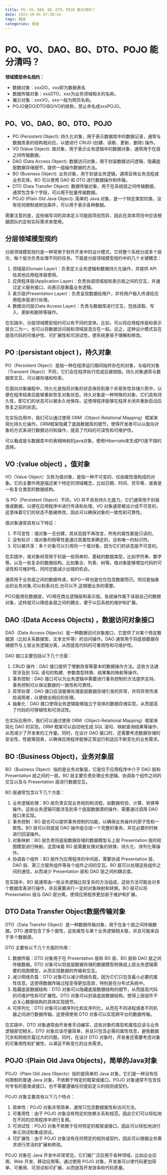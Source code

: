```yaml
---
title: PO、VO、DAO、BO、DTO、POJO 能分清吗？
date: 2023-10-01 07:28:14
tags: 掘金
categories: 掘金
---
```




# PO、VO、DAO、BO、DTO、POJO 能分清吗？

**领域模型命名规约：**

- 数据对象：xxxDO，xxx即为数据表名
- 数据传输对象：xxxDTO，xxx为业务领域相关的名称。
- 展示对象：xxxVO，xxx一般为网页名称。
- POJO是DO/DTO/BO/VO的统称，禁止命名成xxxPOJO。

## PO、VO、DAO、BO、DTO、POJO

- PO (Persistent Object): 持久化对象，用于表示数据库中的数据记录，通常与数据库表的结构相对应，以便进行 CRUD (创建、读取、更新、删除) 操作。
- VO (Value Object): 值对象，用于表示业务逻辑中的数据对象，通常用于在层之间传输数据。
- DAO (Data Access Object): 数据访问对象，用于封装数据访问逻辑，隐藏底层数据存储细节，提供一组操作数据的方法。
- BO (Business Object): 业务对象，用于封装业务逻辑，通常反映业务流程或业务实体。BO 可以使用 DAO 和 DTO 进行数据操作和传输。
- DTO (Data Transfer Object): 数据传输对象，用于在系统层之间传输数据，通常包含多个字段，可以用于批量传输数据。
- POJO (Plain Old Java Object): 简单的 Java 对象，是一个特定类型的类，没有任何限制或附加条件，可以用于表示各种数据。

需要注意的是，这些缩写词的具体定义可能因项目而异，因此在具体项目中应该根据团队约定和实际需求来使用。

## 分层领域模型规约

分层领域模型规约是一种常用于软件开发中的设计模式，它将整个系统分成多个层次，每个层次负责处理不同的任务。下面是分层领域模型规约中的几个关键概念：

1. 领域层(Domain Layer)：负责定义业务逻辑和数据持久化操作，并提供 API 给其他应用程序层使用。
2. 应用程序层(Application Layer)：负责协调领域层和表示层之间的交互，并通过定义服务接口，向表示层暴露业务逻辑。
3. 表示层(Presentation Layer)：负责呈现数据给用户，并将用户输入传递给应用程序层进行处理。
4. 数据访问层(Data Access Layer)：负责与数据库进行交互，包括读取、写入、更新和删除等操作。

在实践中，分层领域模型规约可以有不同的变体。比如，可以将应用程序层和表示层合二为一，也可以将数据访问层和领域层混合在一起。总之，这种设计模式旨在提高代码的可维护性、可扩展性和可测试性，使系统更易于理解和修改。

## PO :(persistant object )，持久对象

PO（Persistent Object）是指一种在程序运行期间始终存在的对象，与临时对象（Transient Object）不同，它们会在程序执行完成后被销毁。持久对象通常与数据库交互，可以被存储和检索。

在面向对象编程中，持久化是指将对象的状态保存到某个非易失性存储介质中，以便在程序结束后能够重新恢复对象状态。持久对象是一种特殊的对象，它们具有持久性，即它们的状态可以被永久地保存。这使得程序能够在程序关闭并重新启动后恢复之前的状态。

在实际应用中，我们可以通过使用 ORM（Object-Relational Mapping）框架来简化持久化操作。ORM框架隐藏了底层数据库的细节，使得开发者可以以面向对象的方式来进行数据访问和操作，提高了代码的可读性和可维护性。

可以看成是与数据库中的表相映射的java对象。使用Hibernate来生成PO是不错的选择。

## VO :(value object) ，值对象

VO（Value Object）又称为值对象，是指一种不可变的、仅由属性值构成的对象。它的主要作用是描述某个特定的领域概念，比如日期、时间、货币等，或者是一些复合类型的数据结构。

与 PO（Persistent Object）不同，VO 并不具有持久化能力，它们通常用于封装值或数据，以便在应用程序中进行传递和处理。VO 对象通常被设计成不可变的，这意味着它们的状态不能被修改，因此可以确保对象的一致性和可靠性。

值对象通常具有以下特征：

1. 不可变性：值对象一旦创建，其状态就不再改变，所有的属性都是只读的。
2. 没有标识：值对象的相等性是通过其属性来确定的，没有唯一的标识符。
3. 可以被共享：多个对象可以引用同一个值对象，因为它们的状态是不可变的。

在实践中，值对象经常用于封装一些简单的、基础的数据类型，比如字符串、数字等，以及一些复杂的数据结构，比如集合、列表、树等。值对象能够增加代码的可读性和可维护性，同时还能减少出错的机会。

通常用于业务层之间的数据传递，和PO一样也是仅仅包含数据而已。但应是抽象出的业务对象,可以和表对应,也可以不,这根据业务的需要。

PO只能用在数据层，VO用在商业逻辑层和表示层。各层操作属于该层自己的数据对象，这样就可以降低各层之间的耦合，便于以后系统的维护和扩展。

## DAO :(Data Access Objects) ，数据访问对象接口

DAO（Data Access Objects）是一种数据访问对象接口，它提供了对某个特定数据源（比如关系数据库、文本文件等）的访问操作。DAO 通常用于将底层数据存储细节与上层业务逻辑分离，从而提高代码的可重用性和可维护性。

DAO 接口主要包括以下几个方面：

1. CRUD 操作：DAO 接口提供了增删改查等基本的数据操作方法。这些方法通常涉及到 SQL 语句的构建、参数类型转换、结果集的映射等操作。
2. 事务控制：DAO 接口可以为业务逻辑中需要进行事务控制的方法提供支持。事务控制可以保证数据的一致性和可靠性。
3. 异常处理：DAO 接口应该能够处理底层数据存储引发的异常，并将异常传递给调用者，以便做出相应的处理。
4. 抽象化：DAO 接口使得业务逻辑能够独立于具体的数据存储实现，从而提高了代码的可移植性和可测试性。

在实际应用中，我们可以通过使用 ORM（Object-Relational Mapping）框架来简化 DAO 的实现。ORM 框架可以自动地生成 SQL 语句、映射查询结果等操作，从而减少了开发者的工作量。同时，在设计 DAO 接口时，还需要考虑数据存储的安全性、性能等因素，以确保应用程序能够正常运行和适应不断变化的业务需求。

## BO :(Business Object)，业务对象层

BO（Business Object）指的是业务对象层，它是位于应用程序中介于 DAO 层和 Presentation 层之间的一层。BO 层主要负责处理业务逻辑、协调各个组件之间的交互以及与 Presentation 层进行数据交互。

BO 层通常包含以下几个方面：

1. 业务逻辑处理：BO 层负责实现业务规则和流程，如数据校验、计算、转换等操作。这些业务逻辑可能涉及到多个底层数据源的操作，需要通过调用 DAO 接口来实现。
2. 事务控制：BO 层也可以提供事务控制的功能，以确保业务操作的原子性和一致性。BO 层可以将底层 DAO 操作组合成一个完整的事务，并在必要的时候进行回滚操作。
3. 对象映射：BO 层负责将底层数据存储的数据模型与上层 Presentation 层的视图模型进行映射。这意味着 BO 层需要处理对象的转换、持久化、序列化等操作。
4. 协调各个组件：BO 层作为应用程序的中间层，需要协调 Presentation 层、DAO 层、第三方服务组件等各个组件之间的交互。BO 层可以处理这些组件之间的通信，从而减少 Presentation 层和 DAO 层之间的耦合度。

在实践中，BO 层通常由一些业务逻辑比较复杂的方法组成，这些方法可能会对多个数据库表进行操作，并且需要进行一定的对象映射和转换。BO 层可以将 Presentation 层与 DAO 层分离，使得应用程序更加易于维护和扩展。

## DTO Data Transfer Object数据传输对象

DTO（Data Transfer Object）是一种数据传输对象，用于在各个层之间传输数据。DTO 通常包含了多个属性，这些属性与某个业务逻辑相关联，并且可能来自于多个数据源。

DTO 主要有以下几个方面的作用：

1. 数据传输：DTO 对象用于在 Presentation 层和 BO 层、BO 层和 DAO 层之间传输数据。DTO 对象可以将底层数据存储的数据模型转换成上层业务逻辑需要的视图模型，从而实现数据的传输和交互。
2. 减少网络负载：DTO 对象可以减少网络负载，因为它们只包含最小必要的属性信息。这使得数据传输过程变得更加高效，特别是在分布式系统中。
3. 隐藏底层数据结构：DTO 对象可以隐藏底层数据结构的细节，从而提高代码的可维护性和可扩展性。DTO 对象可以封装底层数据结构，使得上层组件不必关心数据结构的具体实现细节。
4. 可序列化：DTO 对象可以被序列化和反序列化，从而在不同进程或者不同机器之间进行数据传输。这使得使用 DTO 对象可以实现跨平台的数据传输。

在实践中，DTO 对象通常由开发者手动编写，这些对象的类型和属性应该与业务逻辑密切相关。DTO 对象应该尽量简单，并且只包含必需的属性信息，避免数据冗余和网络负载过大的问题。同时，在设计 DTO 对象时，开发者还需要考虑对象的可重用性和扩展性，以满足不断变化的业务需求。

## POJO :(Plain Old Java Objects)，简单的Java对象

POJO（Plain Old Java Objects）指的是简单的 Java 对象，它们是一种没有任何限制的普通 Java 对象，不依赖于特定的框架或接口。POJO 对象通常不包含任何专有的基类或接口，也不需要遵循任何提前定义的规则或契约。

POJO 对象主要具有以下几个特点：

1. 简单性：POJO 对象非常简单，通常只包含数据属性和访问方法。
2. 可重用性：由于 POJO 对象没有特定的依赖关系和规范，因此它们可以轻松地在不同的应用程序中进行复用。
3. 可测试性：POJO 对象不依赖于任何特定的框架或接口，因此可以轻松地进行单元测试和集成测试。
4. 可扩展性：由于 POJO 对象没有任何预定的规则或契约，因此可以根据业务需求进行灵活的扩展和修改。

POJO 对象在 Java 开发中非常常见，它们被广泛应用于各种领域，比如企业应用、Web 开发、移动应用等。通过使用 POJO 对象，开发者可以使代码更加简单、可重用、可测试和可扩展，从而提高开发效率和代码质量。

